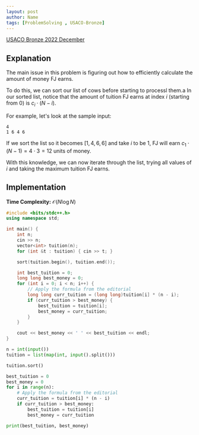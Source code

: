```yaml
---
layout: post
author: Name
tags: [ProblemSolving , USACO-Bronze]
---
```


[USACO Bronze 2022 December](http://usaco.org/index.php?page=viewproblem&cpid=1251)

## Explanation

The main issue in this problem is figuring out how to efficiently calculate the amount of money FJ earns.

To do this, we can sort our list of cows before starting to processl them.a
In our sorted list, notice that the amount of tuition FJ earns at index $i$ (starting from 0) is $c_i \cdot (N-i)$.

For example, let's look at the sample input:
```
4
1 6 4 6
```

If we sort the list so it becomes $[1, 4, 6, 6]$ and take $i$ to be $1$, FJ will earn $c_1 \cdot (N-1)=4 \cdot 3=12$ units of money.

With this knowledge, we can now iterate through the list, trying all values of $i$ and taking the maximum tuition FJ earns.

## Implementation

**Time Complexity:** $\mathcal{O}(N \log N)$


```cpp
#include <bits/stdc++.h>
using namespace std;

int main() {
	int n;
	cin >> n;
	vector<int> tuition(n);
	for (int &t : tuition) { cin >> t; }

	sort(tuition.begin(), tuition.end());

	int best_tuition = 0;
	long long best_money = 0;
	for (int i = 0; i < n; i++) {
		// Apply the formula from the editorial
		long long curr_tuition = (long long)tuition[i] * (n - i);
		if (curr_tuition > best_money) {
			best_tuition = tuition[i];
			best_money = curr_tuition;
		}
	}

	cout << best_money << ' ' << best_tuition << endl;
}
```


```py
n = int(input())
tuition = list(map(int, input().split()))

tuition.sort()

best_tuition = 0
best_money = 0
for i in range(n):
	# Apply the formula from the editorial
	curr_tuition = tuition[i] * (n - i)
	if curr_tuition > best_money:
		best_tuition = tuition[i]
		best_money = curr_tuition

print(best_tuition, best_money)
```
